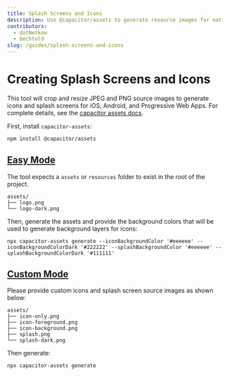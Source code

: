 ```yaml
---
title: Splash Screens and Icons
description: Use @capacitor/assets to generate resource images for native projects
contributors:
  - dotNetkow
  - bechtold
slug: /guides/splash-screens-and-icons
---
```


# Creating Splash Screens and Icons

This tool will crop and resize JPEG and PNG source images to generate icons and splash screens for iOS, Android, and Progressive Web Apps. For complete details, see the [capacitor assets docs](https://github.com/ionic-team/capacitor-assets).

First, install `capacitor-assets`:

```bash
npm install @capacitor/assets
```

## [Easy Mode](https://github.com/ionic-team/capacitor-assets#usage---easy-mode)

The tool expects a `assets` or `resources` folder to exist in the root of the project.

```
assets/
├── logo.png
└── logo-dark.png
```

Then, generate the assets and provide the background colors that will be used to generate background layers for icons:

```shell
npx capacitor-assets generate --iconBackgroundColor '#eeeeee' --iconBackgroundColorDark '#222222' --splashBackgroundColor '#eeeeee' --splashBackgroundColorDark '#111111'
```

## [Custom Mode](https://github.com/ionic-team/capacitor-assets#usage---custom-mode)

Please provide custom icons and splash screen source images as shown below:
```
assets/
├── icon-only.png
├── icon-foreground.png
├── icon-background.png
├── splash.png
└── splash-dark.png
```

Then generate:
```shell
npx capacitor-assets generate
```
